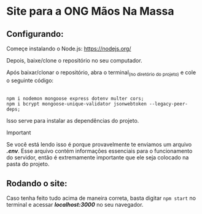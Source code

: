 # Site para a ONG Mãos Na Massa

## Configurando:
Começe instalando o Node.js:
https://nodejs.org/

Depois, baixe/clone o repositório no seu computador.

Após baixar/clonar o repositório, abra o terminal<sub>(no diretório do projeto)</sub> e cole o seguinte código:
######
    npm i nodemon mongoose express dotenv multer cors;
    npm i bcrypt mongoose-unique-validator jsonwebtoken --legacy-peer-deps;
Isso serve para instalar as dependências do projeto.
<br/>
> [!IMPORTANT]
> Se você está lendo isso é porque provavelmente te enviamos um arquivo ***.env***. Esse arquivo contém informações essenciais para o funcionamento do servidor, então é extremamente importante que ele seja colocado na pasta do projeto.

## Rodando o site:
Caso tenha feito tudo acima de maneira correta, basta digitar `npm start` no terminal e acessar ***localhost:3000*** no seu navegador.
